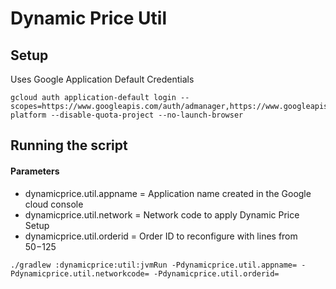 # Dynamic Price Util

## Setup

Uses Google Application Default Credentials

```shell
gcloud auth application-default login --scopes=https://www.googleapis.com/auth/admanager,https://www.googleapis.com/auth/cloud-platform --disable-quota-project --no-launch-browser
```

## Running the script

#### Parameters

- dynamicprice.util.appname = Application name created in the Google cloud console
- dynamicprice.util.network = Network code to apply Dynamic Price Setup
- dynamicprice.util.orderid = Order ID to reconfigure with lines from $50-$125

```shell
./gradlew :dynamicprice:util:jvmRun -Pdynamicprice.util.appname= -Pdynamicprice.util.networkcode= -Pdynamicprice.util.orderid=
```
